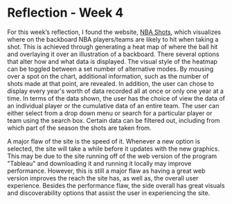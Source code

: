 # Reflection - Week 4

For this week’s reflection, I found the website, [NBA Shots](https://tabsoft.co/2WeLhoZ), which visualizes where on the backboard NBA players/teams are likely to hit when taking a shot. This is achieved through generating a heat map of where the ball hit and overlaying it over an illustration of a backboard.  There several options that alter how and what data is displayed. The visual style of the heatmap can be toggled between a set number of alternative modes. By mousing over a spot on the chart, additional information, such as the number of shots made at that point, are revealed. In addition, the user can chose to display every year's worth of data recorded all at once or only one year at a time. In terms of the data shown, the user has the choice of view the data of an individual player or the cumulative data of an entire team.  The user can either select from a drop down menu or search for a particular player or team using the search box. Certain data can be filtered out, including from which part of the season the shots are taken from.

A major flaw of the site is the speed of it. Whenever a new option is selected, the site will take a while before it updates with the new graphics. This may be due to the site running off of the web version of the program "Tableau" and downloading it and running it locally may improve performance. However, this is still a major flaw as having a great web version improves the reach the site has, as well as, the overall user experience. Besides the performance flaw, the side overall has great visuals and discoverability options that assist the user in experiencing the site. 